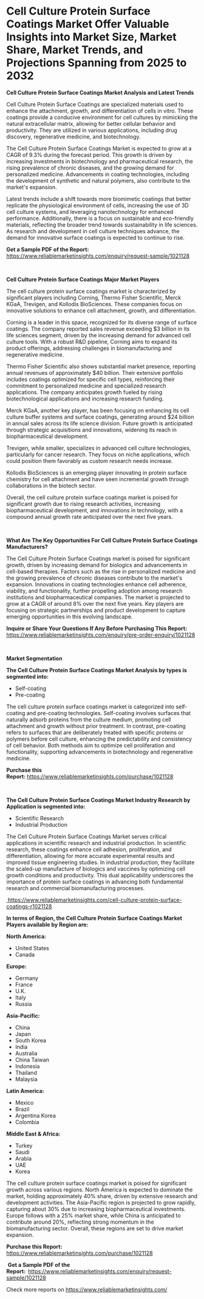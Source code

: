 <p><h1>Cell Culture Protein Surface Coatings Market Offer Valuable Insights into Market Size, Market Share, Market Trends, and Projections Spanning from 2025 to 2032</h1></p><p><strong>Cell Culture Protein Surface Coatings Market Analysis and Latest Trends</strong></p>
<p><p>Cell Culture Protein Surface Coatings are specialized materials used to enhance the attachment, growth, and differentiation of cells in vitro. These coatings provide a conducive environment for cell cultures by mimicking the natural extracellular matrix, allowing for better cellular behavior and productivity. They are utilized in various applications, including drug discovery, regenerative medicine, and biotechnology.</p><p>The Cell Culture Protein Surface Coatings Market is expected to grow at a CAGR of 9.3% during the forecast period. This growth is driven by increasing investments in biotechnology and pharmaceutical research, the rising prevalence of chronic diseases, and the growing demand for personalized medicine. Advancements in coating technologies, including the development of synthetic and natural polymers, also contribute to the market's expansion. </p><p>Latest trends include a shift towards more biomimetic coatings that better replicate the physiological environment of cells, increasing the use of 3D cell culture systems, and leveraging nanotechnology for enhanced performance. Additionally, there is a focus on sustainable and eco-friendly materials, reflecting the broader trend towards sustainability in life sciences. As research and development in cell culture techniques advance, the demand for innovative surface coatings is expected to continue to rise.</p></p>
<p><strong>Get a Sample PDF of the Report:&nbsp;</strong> <a href="https://www.reliablemarketinsights.com/enquiry/request-sample/1021128?utm_campaign=3218&utm_medium=2&utm_source=Github&utm_content=ia&utm_term=21032025&utm_id=cell-culture-protein-surface-coatings">https://www.reliablemarketinsights.com/enquiry/request-sample/1021128</a></p>
<p>&nbsp;</p>
<p><strong>Cell Culture Protein Surface Coatings Major Market Players</strong></p>
<p><p>The cell culture protein surface coatings market is characterized by significant players including Corning, Thermo Fisher Scientific, Merck KGaA, Trevigen, and Kollodis BioSciences. These companies focus on innovative solutions to enhance cell attachment, growth, and differentiation.</p><p>Corning is a leader in this space, recognized for its diverse range of surface coatings. The company reported sales revenue exceeding $3 billion in its life sciences segment, driven by the increasing demand for advanced cell culture tools. With a robust R&D pipeline, Corning aims to expand its product offerings, addressing challenges in biomanufacturing and regenerative medicine.</p><p>Thermo Fisher Scientific also shows substantial market presence, reporting annual revenues of approximately $40 billion. Their extensive portfolio includes coatings optimized for specific cell types, reinforcing their commitment to personalized medicine and specialized research applications. The company anticipates growth fueled by rising biotechnological applications and increasing research funding.</p><p>Merck KGaA, another key player, has been focusing on enhancing its cell culture buffer systems and surface coatings, generating around $24 billion in annual sales across its life science division. Future growth is anticipated through strategic acquisitions and innovations, widening its reach in biopharmaceutical development.</p><p>Trevigen, while smaller, specializes in advanced cell culture technologies, particularly for cancer research. They focus on niche applications, which could position them favorably as custom research needs increase. </p><p>Kollodis BioSciences is an emerging player innovating in protein surface chemistry for cell attachment and have seen incremental growth through collaborations in the biotech sector.</p><p>Overall, the cell culture protein surface coatings market is poised for significant growth due to rising research activities, increasing biopharmaceutical development, and innovations in technology, with a compound annual growth rate anticipated over the next five years.</p></p>
<p>&nbsp;</p>
<p><strong>What Are The Key Opportunities For Cell Culture Protein Surface Coatings Manufacturers?</strong></p>
<p><p>The Cell Culture Protein Surface Coatings market is poised for significant growth, driven by increasing demand for biologics and advancements in cell-based therapies. Factors such as the rise in personalized medicine and the growing prevalence of chronic diseases contribute to the market's expansion. Innovations in coating technologies enhance cell adherence, viability, and functionality, further propelling adoption among research institutions and biopharmaceutical companies. The market is projected to grow at a CAGR of around 8% over the next five years. Key players are focusing on strategic partnerships and product development to capture emerging opportunities in this evolving landscape.</p></p>
<p><strong>Inquire or Share Your Questions If Any Before Purchasing This Report:</strong> <a href="https://www.reliablemarketinsights.com/enquiry/pre-order-enquiry/1021128?utm_campaign=3218&utm_medium=2&utm_source=Github&utm_content=ia&utm_term=21032025&utm_id=cell-culture-protein-surface-coatings">https://www.reliablemarketinsights.com/enquiry/pre-order-enquiry/1021128</a></p>
<p>&nbsp;</p>
<p><strong>Market Segmentation</strong></p>
<p><strong>The Cell Culture Protein Surface Coatings Market Analysis by types is segmented into:</strong></p>
<p><ul><li>Self-coating</li><li>Pre-coating</li></ul></p>
<p><p>The cell culture protein surface coatings market is categorized into self-coating and pre-coating technologies. Self-coating involves surfaces that naturally adsorb proteins from the culture medium, promoting cell attachment and growth without prior treatment. In contrast, pre-coating refers to surfaces that are deliberately treated with specific proteins or polymers before cell culture, enhancing the predictability and consistency of cell behavior. Both methods aim to optimize cell proliferation and functionality, supporting advancements in biotechnology and regenerative medicine.</p></p>
<p><strong>Purchase this Report:&nbsp;</strong><a href="https://www.reliablemarketinsights.com/purchase/1021128?utm_campaign=3218&utm_medium=2&utm_source=Github&utm_content=ia&utm_term=21032025&utm_id=cell-culture-protein-surface-coatings">https://www.reliablemarketinsights.com/purchase/1021128</a></p>
<p>&nbsp;</p>
<p><strong>The Cell Culture Protein Surface Coatings Market Industry Research by Application is segmented into:</strong></p>
<p><ul><li>Scientific Research</li><li>Industrial Production</li></ul></p>
<p><p>The Cell Culture Protein Surface Coatings Market serves critical applications in scientific research and industrial production. In scientific research, these coatings enhance cell adhesion, proliferation, and differentiation, allowing for more accurate experimental results and improved tissue engineering studies. In industrial production, they facilitate the scaled-up manufacture of biologics and vaccines by optimizing cell growth conditions and productivity. This dual applicability underscores the importance of protein surface coatings in advancing both fundamental research and commercial biomanufacturing processes.</p></p>
<p><a href="https://www.reliablemarketinsights.com/cell-culture-protein-surface-coatings-r1021128?utm_campaign=3218&utm_medium=2&utm_source=Github&utm_content=ia&utm_term=21032025&utm_id=cell-culture-protein-surface-coatings">&nbsp;https://www.reliablemarketinsights.com/cell-culture-protein-surface-coatings-r1021128</a></p>
<p><strong>In terms of Region, the Cell Culture Protein Surface Coatings Market Players available by Region are:</strong></p>
<p>
    <p> <strong> North America: </strong>
        <ul>
            <li>United States</li>
            <li>Canada</li>
        </ul>
        </p> 
    <p> <strong> Europe: </strong>
        <ul>
            <li>Germany</li>
            <li>France</li>
            <li>U.K.</li>
            <li>Italy</li>
            <li>Russia</li>
        </ul>
        </p> 
    <p> <strong> Asia-Pacific: </strong>
        <ul>
            <li>China</li>
            <li>Japan</li>
            <li>South Korea</li>
            <li>India</li>
            <li>Australia</li>
            <li>China Taiwan</li>
            <li>Indonesia</li>
            <li>Thailand</li>
            <li>Malaysia</li>
        </ul>
        </p> 
    <p> <strong> Latin America: </strong>
        <ul>
            <li>Mexico</li>
            <li>Brazil</li>
            <li>Argentina Korea</li>
            <li>Colombia</li>
        </ul>
        </p> 
    <p> <strong> Middle East & Africa: </strong>
        <ul>
            <li>Turkey</li>
            <li>Saudi</li>
            <li>Arabia</li>
            <li>UAE</li>
            <li>Korea</li>
        </ul>
    </p>
    </p>
<p><p>The cell culture protein surface coatings market is poised for significant growth across various regions. North America is expected to dominate the market, holding approximately 40% share, driven by extensive research and development activities. The Asia-Pacific region is projected to grow rapidly, capturing about 30% due to increasing biopharmaceutical investments. Europe follows with a 25% market share, while China is anticipated to contribute around 20%, reflecting strong momentum in the biomanufacturing sector. Overall, these regions are set to drive market expansion.</p></p>
<p><strong>Purchase this Report: </strong><a href="https://www.reliablemarketinsights.com/purchase/1021128?utm_campaign=3218&utm_medium=2&utm_source=Github&utm_content=ia&utm_term=21032025&utm_id=cell-culture-protein-surface-coatings">https://www.reliablemarketinsights.com/purchase/1021128</a></p>
<p>&nbsp;<strong>Get a Sample PDF of the Report:&nbsp;&nbsp;</strong><a href="https://www.reliablemarketinsights.com/enquiry/request-sample/1021128?utm_campaign=3218&utm_medium=2&utm_source=Github&utm_content=ia&utm_term=21032025&utm_id=cell-culture-protein-surface-coatings">https://www.reliablemarketinsights.com/enquiry/request-sample/1021128</a></p>
<p><strong></strong></p>
<p>Check more reports on <a href="https://www.reliablemarketinsights.com/?utm_campaign=3218&utm_medium=2&utm_source=Github&utm_content=ia&utm_term=21032025&utm_id=cell-culture-protein-surface-coatings">https://www.reliablemarketinsights.com/</a></p>